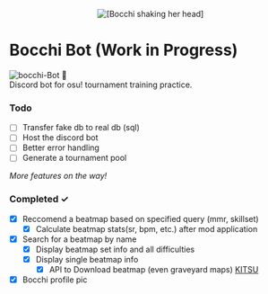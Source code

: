 <p align="center">
    <img alt="[Bocchi shaking her head]" src="https://files.catbox.moe/v275w6.gif">
</p>

# Bocchi Bot (Work in Progress)

<img src="https://i.ibb.co/cbSjkZp/bocchi-Bot.png" alt="bocchi-Bot" border="0"> :wave: <br>
Discord bot for osu! tournament training practice.

### Todo

-   [ ] Transfer fake db to real db (sql)
-   [ ] Host the discord bot
-   [ ] Better error handling
-   [ ] Generate a tournament pool

_More features on the way!_

### Completed ✓

-   [x] Reccomend a beatmap based on specified query (mmr, skillset)
    -   [x] Calculate beatmap stats(sr, bpm, etc.) after mod application
-   [x] Search for a beatmap by name
    -   [x] Display beatmap set info and all difficulties
    -   [x] Display single beatmap info
        -   [x] API to Download beatmap (even graveyard maps) [KITSU](https://kitsu.moe)
-   [x] Bocchi profile pic
